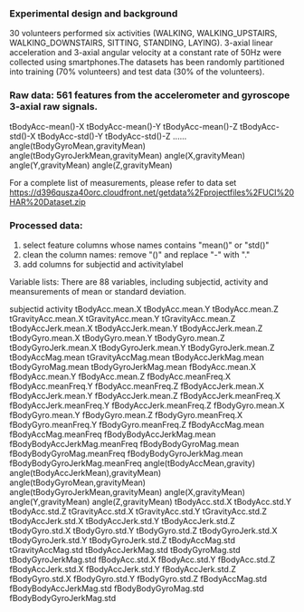 ### Experimental design and background

30 volunteers performed six activities (WALKING, WALKING_UPSTAIRS, WALKING_DOWNSTAIRS, SITTING, STANDING, LAYING). 3-axial linear acceleration and 3-axial angular velocity at a constant rate of 50Hz were collected using smartphones.The datasets has been randomly partitioned into training (70% volunteers) and test data (30% of the volunteers). 



### Raw data: 561 features from the accelerometer and gyroscope 3-axial raw signals. 
tBodyAcc-mean()-X
tBodyAcc-mean()-Y
tBodyAcc-mean()-Z
tBodyAcc-std()-X
tBodyAcc-std()-Y
tBodyAcc-std()-Z
......
angle(tBodyGyroMean,gravityMean)
angle(tBodyGyroJerkMean,gravityMean)
angle(X,gravityMean)
angle(Y,gravityMean)
angle(Z,gravityMean)

For a complete list of measurements, please refer to data set
https://d396qusza40orc.cloudfront.net/getdata%2Fprojectfiles%2FUCI%20HAR%20Dataset.zip




### Processed data:
1. select feature columns whose names contains "mean()" or "std()"
2. clean the column names: remove "()" and replace "-" with "."
3. add columns for subjectid and activitylabel

Variable lists:
There are 88 variables, including subjectid, activity and meansurements of mean or standard deviation. 

subjectid
activity
tBodyAcc.mean.X
tBodyAcc.mean.Y
tBodyAcc.mean.Z
tGravityAcc.mean.X
tGravityAcc.mean.Y
tGravityAcc.mean.Z
tBodyAccJerk.mean.X
tBodyAccJerk.mean.Y
tBodyAccJerk.mean.Z
tBodyGyro.mean.X
tBodyGyro.mean.Y
tBodyGyro.mean.Z
tBodyGyroJerk.mean.X
tBodyGyroJerk.mean.Y
tBodyGyroJerk.mean.Z
tBodyAccMag.mean
tGravityAccMag.mean
tBodyAccJerkMag.mean
tBodyGyroMag.mean
tBodyGyroJerkMag.mean
fBodyAcc.mean.X
fBodyAcc.mean.Y
fBodyAcc.mean.Z
fBodyAcc.meanFreq.X
fBodyAcc.meanFreq.Y
fBodyAcc.meanFreq.Z
fBodyAccJerk.mean.X
fBodyAccJerk.mean.Y
fBodyAccJerk.mean.Z
fBodyAccJerk.meanFreq.X
fBodyAccJerk.meanFreq.Y
fBodyAccJerk.meanFreq.Z
fBodyGyro.mean.X
fBodyGyro.mean.Y
fBodyGyro.mean.Z
fBodyGyro.meanFreq.X
fBodyGyro.meanFreq.Y
fBodyGyro.meanFreq.Z
fBodyAccMag.mean
fBodyAccMag.meanFreq
fBodyBodyAccJerkMag.mean
fBodyBodyAccJerkMag.meanFreq
fBodyBodyGyroMag.mean
fBodyBodyGyroMag.meanFreq
fBodyBodyGyroJerkMag.mean
fBodyBodyGyroJerkMag.meanFreq
angle(tBodyAccMean,gravity)
angle(tBodyAccJerkMean),gravityMean)
angle(tBodyGyroMean,gravityMean)
angle(tBodyGyroJerkMean,gravityMean)
angle(X,gravityMean)
angle(Y,gravityMean)
angle(Z,gravityMean)
tBodyAcc.std.X
tBodyAcc.std.Y
tBodyAcc.std.Z
tGravityAcc.std.X
tGravityAcc.std.Y
tGravityAcc.std.Z
tBodyAccJerk.std.X
tBodyAccJerk.std.Y
tBodyAccJerk.std.Z
tBodyGyro.std.X
tBodyGyro.std.Y
tBodyGyro.std.Z
tBodyGyroJerk.std.X
tBodyGyroJerk.std.Y
tBodyGyroJerk.std.Z
tBodyAccMag.std
tGravityAccMag.std
tBodyAccJerkMag.std
tBodyGyroMag.std
tBodyGyroJerkMag.std
fBodyAcc.std.X
fBodyAcc.std.Y
fBodyAcc.std.Z
fBodyAccJerk.std.X
fBodyAccJerk.std.Y
fBodyAccJerk.std.Z
fBodyGyro.std.X
fBodyGyro.std.Y
fBodyGyro.std.Z
fBodyAccMag.std
fBodyBodyAccJerkMag.std
fBodyBodyGyroMag.std
fBodyBodyGyroJerkMag.std

